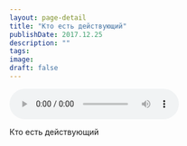 ```yaml
---
layout: page-detail
title: "Кто есть действующий"
publishDate: 2017.12.25
description: ""
tags:
image:
draft: false
---
```


<audio title="2017.12.25 - Кто есть действующий.mp3" src="/upload/iblock/b3d/b3d405ec6b0ddfdd221fa4e480d07baa.mp3" controls=""></audio>

 Кто есть действующий 

  
